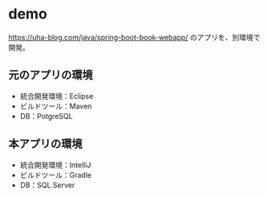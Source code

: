 # demo

https://uha-blog.com/java/spring-boot-book-webapp/ のアプリを、別環境で開発。

## 元のアプリの環境

- 統合開発環境：Eclipse
- ビルドツール：Maven
- DB：PotgreSQL

## 本アプリの環境

- 統合開発環境：IntelliJ
- ビルドツール：Gradle
- DB：SQL Server
